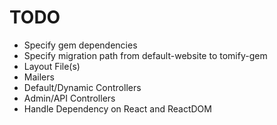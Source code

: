 # TODO

- Specify gem dependencies
- Specify migration path from default-website to tomify-gem
- Layout File(s)
- Mailers
- Default/Dynamic Controllers
- Admin/API Controllers
- Handle Dependency on React and ReactDOM

